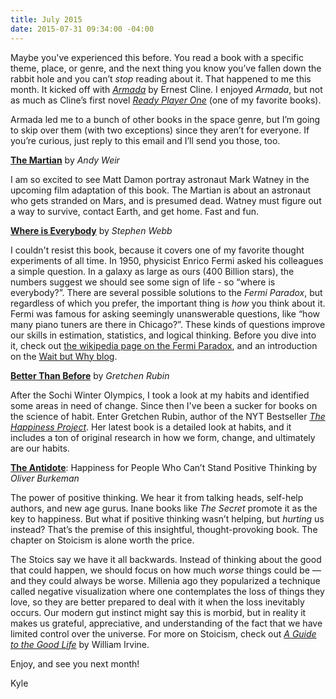 ```yaml
---
title: July 2015
date: 2015-07-31 09:34:00 -04:00
---
```


Maybe you've experienced this before. You read a book with a specific theme, place, or genre, and the next thing you know you’ve fallen down the rabbit hole and you can’t *stop* reading about it. That happened to me this month. It kicked off with [*Armada*](http://amzn.to/1IyDwNE) by Ernest Cline. I enjoyed *Armada*, but not as much as Cline’s first novel [*Ready Player One*](http://amzn.to/1I7LfAU) (one of my favorite books). 

Armada led me to a bunch of other books in the space genre, but I’m going to skip over them (with two exceptions) since they aren’t for everyone. If you’re curious, just reply to this email and I’ll send you those, too.     

[**The Martian**](http://amzn.to/1hbdOEW) by *Andy Weir*

I am so excited to see Matt Damon portray astronaut Mark Watney in the upcoming film adaptation of this book. The Martian is about an astronaut who gets stranded on Mars, and is presumed dead. Watney must figure out a way to survive, contact Earth, and get home. Fast and fun.  

[**Where is Everybody**](http://amzn.to/1KEuPDY) by *Stephen Webb*

I couldn't resist this book, because it covers one of my favorite thought experiments of all time. In 1950, physicist Enrico Fermi asked his colleagues a simple question. In a galaxy as large as ours (400 Billion stars), the numbers suggest we should see some sign of life - so “where is everybody?”. There are several possible solutions to the *Fermi Paradox*, but regardless of which you prefer, the important thing is *how* you think about it. Fermi was famous for asking seemingly unanswerable questions, like “how many piano tuners are there in Chicago?”. These kinds of questions improve our skills in estimation, statistics, and logical thinking. Before you dive into it, check out [the wikipedia page on the Fermi Paradox](https://en.wikipedia.org/wiki/Fermi_paradox), and an introduction on the [Wait but Why blog](http://waitbutwhy.com/2014/05/fermi-paradox.html). 

[**Better Than Before**](http://amzn.to/1SoH2Rc) by *Gretchen Rubin*

After the Sochi Winter Olympics, I took a look at my habits and identified some areas in need of change. Since then I've been a sucker for books on the science of habit. Enter Gretchen Rubin, author of the NYT Bestseller [*The Happiness Project*](http://amzn.to/1LV8KzA). Her latest book is a detailed look at habits, and it includes a ton of original research in how we form, change, and ultimately are our habits.

[**The Antidote**](http://amzn.to/1KEuZer): Happiness for People Who Can’t Stand Positive Thinking by *Oliver Burkeman*

The power of positive thinking. We hear it from talking heads, self-help authors, and new age gurus. Inane books like *The Secret* promote it as the key to happiness. But what if positive thinking wasn’t helping, but *hurting* us instead? That’s the premise of this insightful, thought-provoking book. The chapter on Stoicism is alone worth the price. 

The Stoics say we have it all backwards. Instead of thinking about the good that could happen, we should focus on how much *worse* things could be — and they could always be worse. Millenia ago they popularized a technique called negative visualization where one contemplates the loss of things they love, so they are better prepared to deal with it when the loss inevitably occurs. Our modern gut instinct might say this is morbid, but in reality it makes us grateful, appreciative, and understanding of the fact that we have limited control over the universe. For more on Stoicism, check out [*A Guide to the Good Life*](http://amzn.to/1IOZXQK) by William Irvine. 

Enjoy, and see you next month!

Kyle
